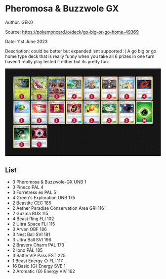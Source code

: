 # Pheromosa & Buzzwole GX

Author: GEK0

Source: <https://pokemoncard.io/deck/go-big-or-go-home-49369>

Date: 11st June 2023

Description: could be better but expanded isnt supported :( A go big or go home type deck that is really funny when you take all 6 prizes in one turn haven't really play tested it either but its pretty fun.

![decklist](../../images/PAL/Pheromosa%20&%20Buzzwole%20GX/1-%20Pheromosa%20&%20Buzzwole%20GX.png)

## List

* 3 Pheromosa & Buzzwole-GX UNB 1
* 3 Pineco PAL 4
* 3 Forretress ex PAL 5
* 4 Green's Exploration UNB 175
* 2 Beastite CEC 185
* 2 Aether Paradise Conservation Area GRI 116
* 2 Guzma BUS 115
* 4 Beast Ring FLI 102
* 2 Ultra Space FLI 115
* 3 Arven OBF 186
* 3 Nest Ball SVI 181
* 3 Ultra Ball SVI 196
* 2 Bravery Charm PAL 173
* 2 Iono PAL 185
* 3 Battle VIP Pass FST 225
* 1 Beast Energy ◇ FLI 117
* 16 Basic {G} Energy SVE 1
* 2 Aromatic {G} Energy VIV 162
